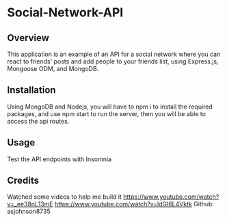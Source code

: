 # Social-Network-API

## Overview

This application is an example of an API for a social network where you can react to friends' posts and add people to your friends list, using Express.js, Mongoose ODM, and MongoDB.

## Installation

Using MongoDB and Nodejs, you will have to npm i to install the required packages, and use npm start to run the server, then you will be able to access the api routes.

## Usage

Test the API endpoints with Insomnia

## Credits
Watched some videos to help me build it 
https://www.youtube.com/watch?v=_ee38nL13mE
https://www.youtube.com/watch?v=ldGl6L4Vktk
Github: asjohnson8735
